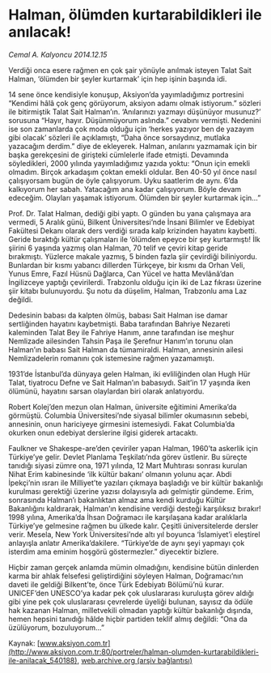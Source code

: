 # Halman, ölümden kurtarabildikleri ile anılacak!

*Cemal A. Kalyoncu 2014.12.15*

<div class="pNewsDetailMainContent" itemprop="articleBody">
 <p>
  Verdiği onca esere rağmen en çok şair yönüyle anılmak isteyen Talat Sait Halman, ‘ölümden bir şeyler kurtarmak’ için hep işinin başında idi.
 </p>
 <p>
  14 sene önce kendisiyle konuşup, Aksiyon’da yayımladığımız portresini “Kendimi hâlâ çok genç görüyorum, aksiyon adamı olmak istiyorum.” sözleri ile bitirmiştik Talat Sait Halman’ın. ‘Anılarınızı yazmayı düşünüyor musunuz?’ sorusuna “Hayır, hayır. Düşünmüyorum aslında.” cevabını vermişti. Nedenini ise son zamanlarda çok moda olduğu için ‘herkes yazıyor ben de yazayım gibi olacak’ sözleri ile açıklamıştı, “Daha önce sorsaydınız, mutlaka yazacağım derdim.” diye de ekleyerek. Halman, anılarını yazmamak için bir başka gerekçesini de girişteki cümlelerle ifade etmişti. Devamında söyledikleri, 2000 yılında yayımladığımız yazıda yoktu: “Onun için emekli olmadım. Birçok arkadaşım çoktan emekli oldular. Ben 40-50 yıl önce nasıl çalışıyorsam bugün de öyle çalışıyorum. Uyku saatlerim de aynı. 6’da kalkıyorum her sabah. Yatacağım ana kadar çalışıyorum. Böyle devam edeceğim. Olayları yaşamak istiyorum. Ölümden bir şeyler kurtarmak için…”
 </p>
 <p>
  Prof. Dr. Talat Halman, dediği gibi yaptı. O günden bu yana çalışmaya ara vermedi, 5 Aralık günü, Bilkent Üniversitesi’nde İnsani Bilimler ve Edebiyat Fakültesi Dekanı olarak ders verdiği sırada kalp krizinden hayatını kaybetti. Geride bıraktığı kültür çalışmaları ile ‘ölümden epeyce bir şey kurtarmıştı! İlk şiirini 6 yaşında yazmış olan Halman, 70 telif ve çeviri kitap geride bırakmıştı. Yüzlerce makale yazmış, 5 binden fazla şiir çevirdiği biliniyordu. Bunlardan bir kısmı yabancı dillerden Türkçeye, bir kısmı da Orhan Veli, Yunus Emre, Fazıl Hüsnü Dağlarca, Can Yücel ve hatta Mevlânâ’dan İngilizceye yaptığı çevirilerdi. Trabzonlu olduğu için iki de Laz fıkrası üzerine şiir kitabı bulunuyordu. Şu notu da düşelim, Halman, Trabzonlu ama Laz değildi.
 </p>
 <p>
  Dedesinin babası da kalpten ölmüş, babası Sait Halman ise damar sertliğinden hayatını kaybetmişti. Baba tarafından Bahriye Nezareti kaleminden Talat Bey ile Fahriye Hanım, anne tarafından ise meşhur Nemlizade ailesinden Tahsin Paşa ile Şerefnur Hanım’ın torunu olan Halman’ın babası Sait Halman da tümamiraldi. Halman, annesinin ailesi Nemlizadelerin romanını çok istemesine rağmen yazamamıştı.
 </p>
 <p>
  1931’de İstanbul’da dünyaya gelen Halman, iki evliliğinden olan Hugh Hür Talat, tiyatrocu Defne ve Sait Halman’ın babasıydı. Sait’in 17 yaşında iken ölümünü, hayatını sarsan olaylardan biri olarak anlatıyordu.
 </p>
 <p>
  Robert Kolej’den mezun olan Halman, üniversite eğitimini Amerika’da görmüştü. Columbia Üniversitesi’nde siyasal bilimler okumasının sebebi, annesinin, onun hariciyeye girmesini istemesiydi. Fakat Columbia’da okurken onun edebiyat derslerine ilgisi giderek artacaktı.
 </p>
 <p>
  Faulkner ve Shakespe-are’den çeviriler yapan Halman, 1960’ta askerlik için Türkiye’ye gelir. Devlet Planlama Teşkilatı’nda görev üstlenir. Bu süreçte tanıdığı siyasi zümre ona, 1971 yılında, 12 Mart Muhtırası sonrası kurulan Nihat Erim kabinesinde ‘ilk kültür bakanı’ olmanın yolunu açar. Abdi İpekçi’nin ısrarı ile Milliyet’te yazıları çıkmaya başladığı ve bir kültür bakanlığı kurulması gerektiği üzerine yazısı dolayısıyla adı gelmiştir gündeme. Erim, sonrasında Halman’ı bakanlıktan almaz ama kendi kurduğu Kültür Bakanlığını kaldırarak, Halman’ın kendisine verdiği desteği karşılıksız bırakır! 1998 yılına, Amerika’da İhsan Doğramacı ile karşılaşana kadar aralıklarla Türkiye’ye gelmesine rağmen bu ülkede kalır. Çeşitli üniversitelerde dersler verir. Mesela, New York Üniversitesi’nde altı yıl boyunca ‘İslamiyet’i eleştirel anlayışla anlatır Amerika’dakilere. “Türkiye’de de aynı şeyi yapmayı çok isterdim ama eminim hoşgörü göstermezler.” diyecektir bizlere.
 </p>
 <p>
  Hiçbir zaman gerçek anlamda mümin olmadığını, kendisine bütün dinlerden karma bir ahlak felsefesi geliştirdiğini söyleyen Halman, Doğramacı’nın daveti ile geldiği Bilkent’te, önce Türk Edebiyatı Bölümü’nü kurar. UNICEF’den UNESCO’ya kadar pek çok uluslararası kuruluşta görev aldığı gibi yine pek çok uluslararası çevrelerde üyeliği bulunan, sayısız da ödüle hak kazanan Halman, milletvekili olmadan yaptığı kültür bakanlığı dışında, hemen hepsini tanıdığı hâlde hiçbir partiden teklif almış değildi: “Ona da üzülüyorum, bozuluyorum...”
 </p>
</div>


Kaynak: [www.aksiyon.com.tr](http://www.aksiyon.com.tr:80/portreler/halman-olumden-kurtarabildikleri-ile-anilacak_540188), [web.archive.org (arşiv bağlantısı)](http://web.archive.org/web/20150114082422/http://www.aksiyon.com.tr:80/portreler/halman-olumden-kurtarabildikleri-ile-anilacak_540188)
